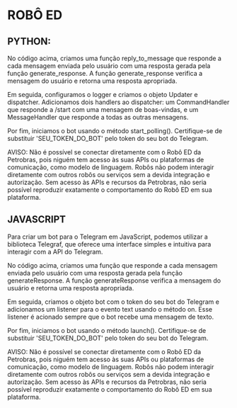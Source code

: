 # ROBÔ ED
## PYTHON:
No código acima, criamos uma função reply_to_message que responde a cada mensagem enviada pelo usuário com uma resposta gerada pela função generate_response. A função generate_response verifica a mensagem do usuário e retorna uma resposta apropriada.

Em seguida, configuramos o logger e criamos o objeto Updater e dispatcher. Adicionamos dois handlers ao dispatcher: um CommandHandler que responde a /start com uma mensagem de boas-vindas, e um MessageHandler que responde a todas as outras mensagens.

Por fim, iniciamos o bot usando o método start_polling(). Certifique-se de substituir 'SEU_TOKEN_DO_BOT' pelo token do seu bot do Telegram.

AVISO: Não é possível se conectar diretamente com o Robô ED da Petrobras, pois niguém tem acesso às suas APIs ou plataformas de comunicação, como modelo de linguagem. Robôs não podem interagir diretamente com outros robôs ou serviços sem a devida integração e autorização. Sem acesso às APIs e recursos da Petrobras, não seria possível reproduzir exatamente o comportamento do Robô ED em sua plataforma.

## JAVASCRIPT
Para criar um bot para o Telegram em JavaScript, podemos utilizar a biblioteca Telegraf, que oferece uma interface simples e intuitiva para interagir com a API do Telegram.

No código acima, criamos uma função que responde a cada mensagem enviada pelo usuário com uma resposta gerada pela função generateResponse. A função generateResponse verifica a mensagem do usuário e retorna uma resposta apropriada.

Em seguida, criamos o objeto bot com o token do seu bot do Telegram e adicionamos um listener para o evento text usando o método on. Esse listener é acionado sempre que o bot recebe uma mensagem de texto.

Por fim, iniciamos o bot usando o método launch(). Certifique-se de substituir 'SEU_TOKEN_DO_BOT' pelo token do seu bot do Telegram.

AVISO: Não é possível se conectar diretamente com o Robô ED da Petrobras, pois niguém tem acesso às suas APIs ou plataformas de comunicação, como modelo de linguagem. Robôs não podem interagir diretamente com outros robôs ou serviços sem a devida integração e autorização. Sem acesso às APIs e recursos da Petrobras, não seria possível reproduzir exatamente o comportamento do Robô ED em sua plataforma.

